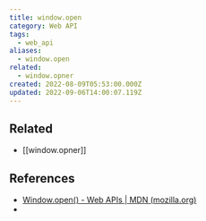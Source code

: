 ```yaml
---
title: window.open
category: Web API
tags:
  - web_api
aliases:
  - window.open
related:
  - window.opner
created: 2022-08-09T05:53:00.000Z
updated: 2022-09-06T14:00:07.119Z
---
```


<Metadata />

## Related

- [[window.opner]]

## References

- [Window.open() - Web APIs | MDN (mozilla.org)](https://developer.mozilla.org/en-US/docs/Web/API/Window/open)
-
